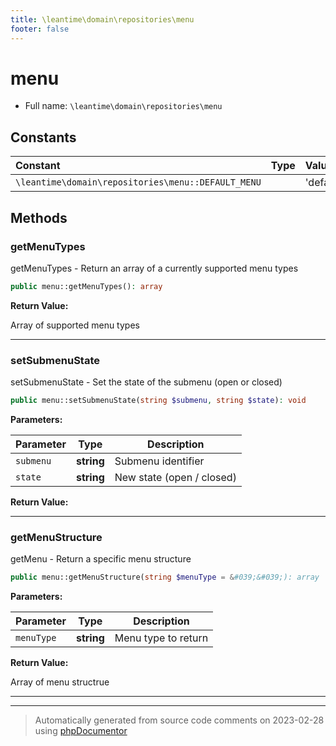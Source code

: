 ```yaml
---
title: \leantime\domain\repositories\menu
footer: false
---
```


# menu





* Full name: `\leantime\domain\repositories\menu`



## Constants

| Constant | Type | Value |
|:---      |:---  |:---   |
|`\leantime\domain\repositories\menu::DEFAULT_MENU`||&#039;default&#039;|

## Methods

### getMenuTypes

getMenuTypes - Return an array of a currently supported menu types

```php
public menu::getMenuTypes(): array
```









**Return Value:**

Array of supported menu types



---
### setSubmenuState

setSubmenuState - Set the state of the submenu (open or closed)

```php
public menu::setSubmenuState(string $submenu, string $state): void
```








**Parameters:**

| Parameter | Type | Description |
|-----------|------|-------------|
| `submenu` | **string** | Submenu identifier |
| `state` | **string** | New state (open / closed) |


**Return Value:**





---
### getMenuStructure

getMenu - Return a specific menu structure

```php
public menu::getMenuStructure(string $menuType = &#039;&#039;): array
```








**Parameters:**

| Parameter | Type | Description |
|-----------|------|-------------|
| `menuType` | **string** | Menu type to return |


**Return Value:**

Array of menu structrue



---


---
> Automatically generated from source code comments on 2023-02-28 using [phpDocumentor](http://www.phpdoc.org/)

